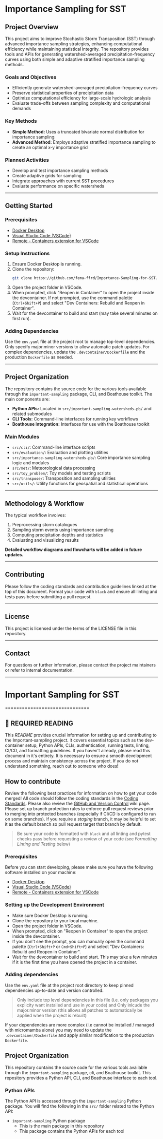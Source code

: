 # Importance Sampling for SST

## Project Overview

This project aims to improve Stochastic Storm Transposition (SST) through advanced importance sampling strategies, enhancing computational efficiency while maintaining statistical integrity. The repository provides tools and APIs for generating watershed-averaged precipitation-frequency curves using both simple and adaptive stratified importance sampling methods.

### Goals and Objectives
- Efficiently generate watershed-averaged precipitation-frequency curves
- Preserve statistical properties of precipitation data
- Optimize computational efficiency for large-scale hydrologic analysis
- Evaluate trade-offs between sampling complexity and computational demands

### Key Methods
- **Simple Method:** Uses a truncated bivariate normal distribution for importance sampling
- **Advanced Method:** Employs adaptive stratified importance sampling to create an optimal x-y importance grid

### Planned Activities
- Develop and test importance sampling methods
- Create adaptive grids for sampling
- Integrate approaches with current SST procedures
- Evaluate performance on specific watersheds

---

## Getting Started

### Prerequisites
- [Docker Desktop](https://www.docker.com/products/docker-desktop/)
- [Visual Studio Code (VSCode)](https://code.visualstudio.com/download)
- [Remote - Containers extension for VSCode](https://marketplace.visualstudio.com/items?itemName=ms-vscode-remote.remote-containers)

### Setup Instructions
1. Ensure Docker Desktop is running.
2. Clone the repository:
   ```sh
   git clone https://github.com/fema-ffrd/Importance-Sampling-for-SST.git
   ```
3. Open the project folder in VSCode.
4. When prompted, click "Reopen in Container" to open the project inside the devcontainer. If not prompted, use the command palette (`Ctrl+Shift+P`) and select "Dev Containers: Rebuild and Reopen in Container".
5. Wait for the devcontainer to build and start (may take several minutes on first run).

### Adding Dependencies
Use the `env.yaml` file at the project root to manage top-level dependencies. Only specify major.minor versions to allow automatic patch updates. For complex dependencies, update the `.devcontainer/Dockerfile` and the production `Dockerfile` as needed.

---

## Project Organization

The repository contains the source code for the various tools available through the `important-sampling` package, CLI, and Boathouse toolkit. The main components are:

- **Python APIs:** Located in `src/important-sampling-watersheds-pb/` and related submodules
- **CLI Tools:** Command-line interfaces for running key workflows
- **Boathouse Integration:** Interfaces for use with the Boathouse toolkit

### Main Modules
- `src/cli/`: Command-line interface scripts
- `src/evaluation/`: Evaluation and plotting utilities
- `src/importance-sampling-watersheds-pb/`: Core importance sampling logic and modules
- `src/met/`: Meteorological data processing
- `src/toy_problem/`: Toy models and testing scripts
- `src/transpose/`: Transposition and sampling utilities
- `src/utils/`: Utility functions for geospatial and statistical operations

---

## Methodology & Workflow

The typical workflow involves:
1. Preprocessing storm catalogues
2. Sampling storm events using importance sampling
3. Computing precipitation depths and statistics
4. Evaluating and visualizing results

**Detailed workflow diagrams and flowcharts will be added in future updates.**

---

## Contributing

Please follow the coding standards and contribution guidelines linked at the top of this document. Format your code with `black` and ensure all linting and tests pass before submitting a pull request.

---

## License

This project is licensed under the terms of the LICENSE file in this repository.

---

## Contact

For questions or further information, please contact the project maintainers or refer to internal documentation.

---

# Important Sampling for SST
==============================



## **📢 REQUIRED READING**

This *README* provides crucial information for setting up and contributing to the Important-sampling project. It covers essential topics such as the dev-container setup, Python APIs, CLIs, authentication, running tests, linting, CI/CD, and formatting guidelines. If you haven't already, please read this document in it's entirety. It is necessary to ensure a smooth development process and maintain consistency across the project. If you do not understand something, reach out to someone who does!

## How to contribute

Review the following best practices for information on how to get your code merged! All code should follow the coding standards in the [Coding Standards](https://github.com/Denver-Automation-Analytics/software-design-and-best-practices/wiki/Coding-Standards). Please also review the [GitHub and Version Control](https://github.com/Denver-Automation-Analytics/software-design-and-best-practices/wiki/GitHub-and-Version-Control) wiki page. Please set up branch protection rules to enforce pull request reviews prior to merging into protected branches (especially if CI/CD is configured to run on some branches). If you require a *staging* branch, it may be helpful to set it as the default branch so pull request target that branch by default.

> Be sure your code is formatted with `black` and all linting and pytest checks pass before requesting a review of your code (see *Formatting Linting and Testing* below)

### Prerequisites

Before you can start developing, please make sure you have the following software installed on your machine:

- [Docker Desktop](https://www.docker.com/products/docker-desktop/)
- [Visual Studio Code (VSCode)](https://code.visualstudio.com/download)
- [Remote - Containers extension for VSCode](https://marketplace.visualstudio.com/items?itemName=ms-vscode-remote.remote-containers)

### Setting up the Development Environment

- Make sure Docker Desktop is running.
- Clone the repository to your local machine.
- Open the project folder in VSCode.
- When prompted, click on "Reopen in Container" to open the project inside the devcontainer.
- If you don't see the prompt, you can manually open the command palette (`Ctrl+Shift+P` or `Cmd+Shift+P`) and select "Dev Containers: Rebuild and Reopen in Container".
- Wait for the devcontainer to build and start. This may take a few minutes if it is the first time you have opened the project in a container.

### Adding dependencies

Use the `env.yaml` file at the project root directory to keep pinned dependencies up-to-date and version controlled.

> Only include top level dependencies in this file (i.e. only packages you explicity want installed and use in your code) and Only inlcude the major.minor version (this allows all patches to automatically be applied when the project is rebuilt)

If your dependencies are more complex (i.e cannot be installed / managed with micromamba alone) you may need to update the `.devcontainer/Dockerfile` and apply similar modification to the production `Dockerfile`.

## Project Organization

This repository contains the source code for the various tools available through the `important-sampling` package, cli, and Boathouse toolkit. This repository provides a Python API, CLI, and Boathouse interface to each tool.

### Python APIs

The Python API is accessed through the `important-sampling` Python package. You will find the following in the `src/` folder related to the Python API:

- `important-sampling` Python package
  - This is the main package in this repository
  - This package contains the Python APIs for each tool

